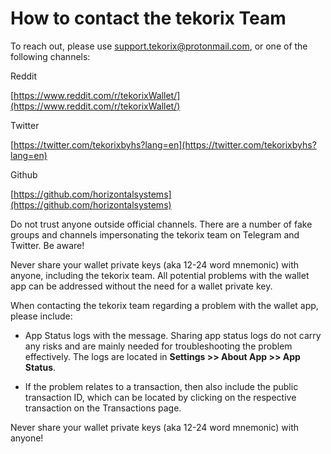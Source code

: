 # How to contact the tekorix Team

To reach out, please use support.tekorix@protonmail.com, or one of the following channels:

Reddit

[https://www.reddit.com/r/tekorixWallet/](https://www.reddit.com/r/tekorixWallet/)

Twitter

[https://twitter.com/tekorixbyhs?lang=en](https://twitter.com/tekorixbyhs?lang=en)

Github

[https://github.com/horizontalsystems](https://github.com/horizontalsystems)

Do not trust anyone outside official channels. There are a number of fake groups and channels impersonating the tekorix team on Telegram and Twitter. Be aware!

Never share your wallet private keys (aka 12-24 word mnemonic) with anyone, including the tekorix team. All potential problems with the wallet app can be addressed without the need for a wallet private key.

When contacting the tekorix team regarding a problem with the wallet app, please include:

- App Status logs with the message. Sharing app status logs do not carry any risks and are mainly needed for troubleshooting the problem effectively. The logs are located in **Settings >> About App >> App Status**.

- If the problem relates to a transaction, then also include the public transaction ID, which can be located by clicking on the respective transaction on the Transactions page.

Never share your wallet private keys (aka 12-24 word mnemonic) with anyone!
